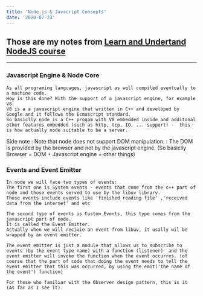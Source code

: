 ```yaml
---
title: 'Node.js & Javacript Consepts'
date: '2020-07-23'
---
```


## Those are my notes from [Learn and Undertand NodeJS course](https://www.udemy.com/course/understand-nodejs/)
---

### Javascript Engine & Node Core
    As all programing languages, javascript as well compiled eventually to a machine code.
    How is this done? With the support of a javascript engine, for example V8.
    V8 is a a javascript engine that written in C++ and developed by Google and it follows the Ecmascript standard.
    So basiclly node is a C++ progam with V8 embedded inside and additonal other features embedded (such as http, tcp, IO, ... support) -  this is how actually node suitable to be a server.

Side note
:   Note that node does not support DOM manipulation.
:   The DOM is provided by the browser and not by the javascript engine. (So basiclly Browser = DOM + Javascript engine + other things)


### Events and Event Emitter
    In node we will face two types of events:
    The first one is System events - events that come from the c++ part of node and those events served to use by the libuv library.
    Those events include events like 'finished reading file' ,'received data from the internet' and etc

    The second type of events is Custom Events, this type comes from the javascript part of node.
    It is called the Event Emitter.
    Actually when we will recivie an event from libuv, it usally wil be wrapped by an event emitter.
    
    The event emitter is just a module that allows us to subscribe to events (by the event type name) with a function (listener)  and the event emitter will invoke the function when the event occurres. (of course that the part of code that doing the event needs to tell the event emitter that this was occurred, by using the emit('the name of the event') function)

    For those who familiar with the Observer design pattern, this is it (As far as I see it).

